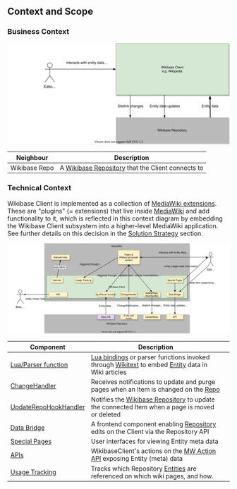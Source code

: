 ## Context and Scope

### Business Context

![Wikibase Client business context diagram](./diagrams/03-business-context.drawio.svg)

| Neighbour     | Description                                                                                         |
| ------------- | --------------------------------------------------------------------------------------------------- |
| Wikibase Repo | A [Wikibase Repository](../overview/12-Glossary.md#wikibase-repository) that the Client connects to |

### Technical Context

Wikibase Client is implemented as a collection of [MediaWiki extensions](../overview/12-Glossary.md#mediawiki-extension).
These are "plugins" (= extensions) that live inside [MediaWiki](../overview/12-Glossary.md#mediawiki) and add functionality to it, which is reflected in this context diagram by embedding the Wikibase Client subsystem into a higher-level MediaWiki application.
See further details on this decision in the [Solution Strategy](04-Solution_Strategy.md#developing-wikibase-client-as-mediawiki-extensions) section.

![WikibaseClient technical context diagram](./diagrams/03-technical-context.drawio.svg)

| Component                                                                     | Description                                                                                                                                                                                                   |   |
| ----------------------------------------------------------------------------- | ------------------------------------------------------------------------------------------------------------------------------------------------------------------------------------------------------------- | - |
| [Lua/Parser function](./05-Building_Block_View.md#entity-data-access)         | [Lua bindings](../overview/12-Glossary.md#lua) or parser functions invoked through [Wikitext](../overview/12-Glossary.md#wikitext) to embed [Entity](../overview/12-Glossary.md#entity) data in Wiki articles |   |
| [ChangeHandler](./05-Building_Block_View.md#entity-change-notifications)      | Receives notifications to update and purge pages when an Item is changed on the [Repo](../overview/12-Glossary.md#wikibase-repository)                                                                        |   |
| [UpdateRepoHookHandler](./05-Building_Block_View.md#linked-site-page-changes) | Notifies the [Wikibase Repository](../overview/12-Glossary.md#wikibase-repository) to update the connected Item when a page is moved or deleted                                                               |   |
| [Data Bridge](./05-Building_Block_View.md#data-bridge)                        | A frontend component enabling [Repository](../overview/12-Glossary.md#wikibase-repository) edits on the Client via the Repository API                                                                         |   |
| [Special Pages](./05-Building_Block_View.md#special-pages)                    | User interfaces for viewing Entity meta data                                                                                                                                                                  |   |
| [APIs](./05-Building_Block_View.md#apis)                                      | WikibaseClient's actions on the [MW Action API](https://www.mediawiki.org/wiki/API:Main_page) exposing Entity (meta) data                                                                                     |   |
| [Usage Tracking](./05-Building_Block_View.md#usage)                           | Tracks which Repository [Entities](../overview/12-Glossary.md#entity) are referenced on which wiki pages, and how.                                                                                            |   |
